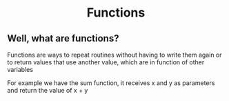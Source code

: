 <h1 align="center">Functions</h1>
<h2>Well, what are functions?</h2>
<p> 
Functions are ways to repeat routines without having to write them again or to return values that use another value, which are in function of other variables
</p>
<p>For example we have the sum function, it receives x and y as parameters and return the value of x + y</p>
